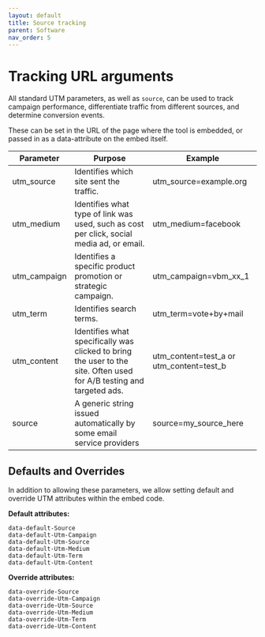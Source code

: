 ```yaml
---
layout: default
title: Source tracking
parent: Software
nav_order: 5
---
```


# Tracking URL arguments

All standard UTM parameters, as well as `source`, can be used to track campaign performance, differentiate traffic from different sources, and determine conversion events.

These can be set in the URL of the page where the tool is embedded, or passed in as a data-attribute on the embed itself.

| Parameter    | Purpose                                                                                                              | Example                                  |
|--------------|----------------------------------------------------------------------------------------------------------------------|------------------------------------------|
| utm_source   | Identifies which site sent the traffic.                                                                              | utm_source=example.org                   |
| utm_medium   | Identifies what type of link was used, such as cost per click, social media ad, or email.                            | utm_medium=facebook                      |
| utm_campaign | Identifies a specific product promotion or strategic campaign.                                                       | utm_campaign=vbm_xx_1                    |
| utm_term     | Identifies search terms.                                                                                             | utm_term=vote+by+mail                    |
| utm_content  | Identifies what specifically was clicked to bring the user to the site. Often used for A/B testing and targeted ads. | utm_content=test_a or utm_content=test_b |
| source       | A generic string issued automatically by some email service providers                                                | source=my_source_here                    |

## Defaults and Overrides

In addition to allowing these parameters, we allow setting default and override UTM attributes within the embed code.

**Default attributes:**

```
data-default-Source
data-default-Utm-Campaign
data-default-Utm-Source
data-default-Utm-Medium
data-default-Utm-Term
data-default-Utm-Content
```

**Override attributes:**

```
data-override-Source
data-override-Utm-Campaign
data-override-Utm-Source
data-override-Utm-Medium
data-override-Utm-Term
data-override-Utm-Content
```

